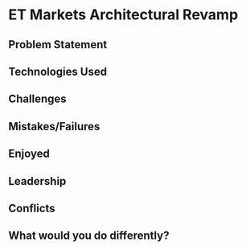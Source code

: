# ET Markets Architectural Revamp

## Problem Statement

## Technologies Used

## Challenges

## Mistakes/Failures

## Enjoyed

## Leadership

## Conflicts

## What would you do differently?